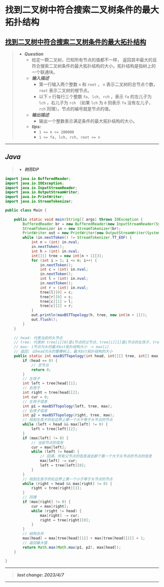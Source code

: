 # 找到二叉树中符合搜索二叉树条件的最大拓扑结构

## [找到二叉树中符合搜索二叉树条件的最大拓扑结构](https://www.nowcoder.com/practice/e13bceaca5b14860b83cbcc4912c5d4a)

> - ***Question***
>   - 给定一颗二叉树，已知所有节点的值都不一样， 返回其中最大的且符合搜索二叉树条件的最大拓扑结构的大小。拓扑结构是指树上的一个联通块。
>   - ***输入描述***
>     - 第一行输入两个整数 `n` 和 `root` ， `n` 表示二叉树的总节点个数， `root` 表示二叉树的根节点。
>     - 以下 `n` 行每行三个整数 `fa, lch, rch` ，表示 `fa` 的左儿子为 `lch` ，右儿子为 `rch` （如果 `lch` 为 `0` 则表示 `fa` 没有左儿子， `rch` 同理）。节点的编号就是节点的值。
>   - ***输出描述***
>     - 输出一个整数表示满足条件的最大拓扑结构的大小。
>   - ***tips:***
>     - `1 <= n <= 200000`
>     - `1 <= fa, lch, rch, root <= n`

---

## *Java*

> - ***树形DP***

```java
import java.io.BufferedReader;
import java.io.IOException;
import java.io.InputStreamReader;
import java.io.OutputStreamWriter;
import java.io.PrintWriter;
import java.io.StreamTokenizer;

public class Main {
    
    public static void main(String[] args) throws IOException {
        BufferedReader br = new BufferedReader(new InputStreamReader(System.in));
        StreamTokenizer in = new StreamTokenizer(br);
        PrintWriter out = new PrintWriter(new OutputStreamWriter(System.out));
        while (in.nextToken() != StreamTokenizer.TT_EOF) {
            int n = (int) in.nval;
            in.nextToken();
            int h = (int) in.nval;
            int[][] tree = new int[n + 1][3];
            for (int i = 1; i <= n; i++) {
                in.nextToken();
                int c = (int) in.nval;
                in.nextToken();
                int l = (int) in.nval;
                in.nextToken();
                int r = (int) in.nval;
                tree[l][0] = c;
                tree[r][0] = c;
                tree[c][1] = l;
                tree[c][2] = r;
            }
            out.println(maxBSTTopology(h, tree, new int[n + 1]));
            out.flush();
        }
    }
    
    // head: 代表当前的头节点
    // tree: 代表树 tree[i][0]是i节点的父节点、tree[i][1]是i节点的左孩子、tree[i][2]是i节点的右孩子
    // max: i节点为头的最大bst拓扑结构大小 -> max[i]
    // 返回: 以head为头的整棵树上，最大bst拓扑结构的大小
    public static int maxBSTTopology(int head, int[][] tree, int[] max) {
        if (head == 0) {
            // 空节点
            return 0;
        }
        // 左孩子
        int left = tree[head][1];
        // 右孩子
        int right = tree[head][2];
        int cur = 0;
        // 左孩子信息
        int p1 = maxBSTTopology(left, tree, max);
        // 右孩子信息
        int p2 = maxBSTTopology(right, tree, max);
        // 找到左孩子的右边界上第一个大于等于头节点的节点
        while (left < head && max[left] != 0) {
            left = tree[left][2];
        }
        if (max[left] != 0) {
            // 当前节点的信息
            cur = max[left];
            while (left != head) {
                // 回溯，所有父节点的信息减去那个第一个大于头节点的节点的信息
                max[left] -= cur;
                left = tree[left][0];
            }
        }
        // 找到左孩子的右边界上第一个小于等于头节点的节点
        while (right > head && max[right] != 0) {
            right = tree[right][1];
        }
        // 同理
        if (max[right] != 0) {
            cur = max[right];
            while (right != head) {
                max[right] -= cur;
                right = tree[right][0];
            }
        }
        // 结构合并
        max[head] = max[tree[head][1]] + max[tree[head][2]] + 1;
        // 返回最大值
        return Math.max(Math.max(p1, p2), max[head]);
    }
    
}
```

---

> ***last change: 2023/4/7***

---
